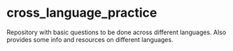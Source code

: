 # cross_language_practice
Repository with basic questions to be done across different languages. Also provides some info and resources on different languages.
